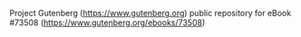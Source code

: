 Project Gutenberg (https://www.gutenberg.org) public repository for eBook #73508 (https://www.gutenberg.org/ebooks/73508)
